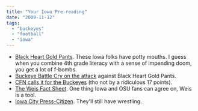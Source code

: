 ```yaml
---
title: "Your Iowa Pre-reading"
date: "2009-11-12"
tags: 
  - "buckeyes"
  - "football"
  - "iowa"
---
```


- [Black Heart Gold Pants](http://www.blackheartgoldpants.com/). These Iowa folks have potty mouths. I guess when you combine 4th grade literacy with a sense of impending doom, you get a lot of f-bombs.
- [Buckeye Battle Cry on the attack](http://www.thebuckeyebattlecry.com/?p=3365) against Black Heart Gold Pants.
- [CFN calls it for the Buckeyes](http://cfn.scout.com/2/918737.html) (tho not by a ridiculous 17 points).
- [The Weis Fact Sheet](http://www.ndnation.com/blog/2009/11/weis-fact-sheet.html). One thing Iowa and OSU fans can agree on, Weis is a tool.
- [Iowa City Press-Citizen](http://hawkcentral.press-citizen.com/). They'll still have wrestling.
